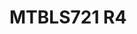 <a name="material" />

# MTBLS721 R4
<script type="application/ld+json">
  {
    "@context": "https://schema.org/",
    "@type": "ChemicalSubstance",
    "http://purl.org/dc/terms/conformsTo":
      {
        "@type": "CreativeWork",
        "@id": "https://bioschemas.org/profiles/ChemicalSubstance/0.4-RELEASE/"
      },
    "@id": "https://egonw.github.io/nanowiki/nanowiki484.html#material",
    "name": "MTBLS721 R4",
    "sameAs": "http://127.0.0.1/mediawiki/index.php/Special:URIResolver/MTBLS721_R4"
  }
</script>

